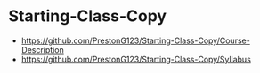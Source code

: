 # Starting-Class-Copy

* https://github.com/PrestonG123/Starting-Class-Copy/Course-Description
* https://github.com/PrestonG123/Starting-Class-Copy/Syllabus
